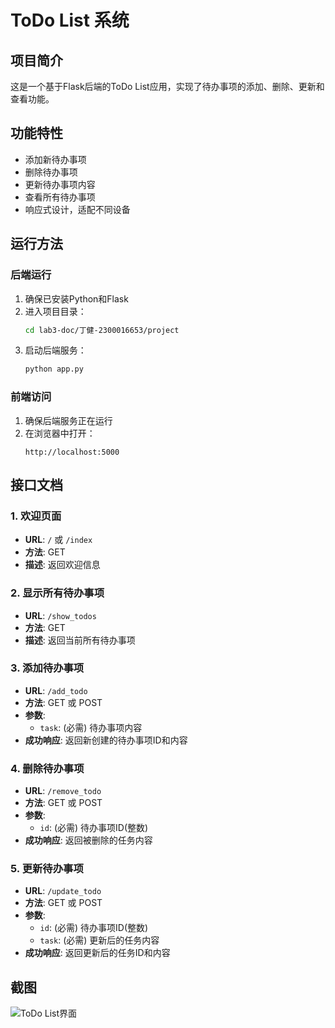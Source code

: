 # ToDo List 系统

## 项目简介
这是一个基于Flask后端的ToDo List应用，实现了待办事项的添加、删除、更新和查看功能。

## 功能特性
- 添加新待办事项
- 删除待办事项
- 更新待办事项内容
- 查看所有待办事项
- 响应式设计，适配不同设备

## 运行方法

### 后端运行
1. 确保已安装Python和Flask
2. 进入项目目录：
   ```bash
   cd lab3-doc/丁健-2300016653/project
   ```
3. 启动后端服务：
   ```bash
   python app.py
   ```

### 前端访问
1. 确保后端服务正在运行
2. 在浏览器中打开：
   ```
   http://localhost:5000
   ```

## 接口文档

### 1. 欢迎页面
- **URL**: `/` 或 `/index`
- **方法**: GET
- **描述**: 返回欢迎信息

### 2. 显示所有待办事项
- **URL**: `/show_todos`
- **方法**: GET
- **描述**: 返回当前所有待办事项

### 3. 添加待办事项
- **URL**: `/add_todo`
- **方法**: GET 或 POST
- **参数**:
  - `task`: (必需) 待办事项内容
- **成功响应**: 返回新创建的待办事项ID和内容

### 4. 删除待办事项
- **URL**: `/remove_todo`
- **方法**: GET 或 POST
- **参数**:
  - `id`: (必需) 待办事项ID(整数)
- **成功响应**: 返回被删除的任务内容

### 5. 更新待办事项
- **URL**: `/update_todo`
- **方法**: GET 或 POST
- **参数**:
  - `id`: (必需) 待办事项ID(整数)
  - `task`: (必需) 更新后的任务内容
- **成功响应**: 返回更新后的任务ID和内容

## 截图
![ToDo List界面](image.png)
